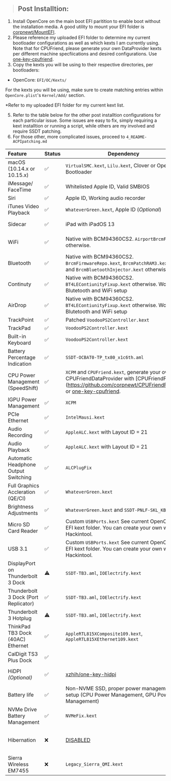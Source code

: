 > ## Post Installtion:

1. Install OpenCore on the main boot EFI paritition to enable boot without the installation media. A good utility to mount your EFI folder is [corpnewt/MountEFI](https://github.com/corpnewt/MountEFI).
2. Please reference my uploaded EFI folder to determine my current bootloader configurations as well as which kexts I am currently using. Note that for CPUFriend, please generate your own DataProvider kexts per different machine specfiications and desired configurations. Use [one-key-cpufriend](https://github.com/stevezhengshiqi/one-key-cpufriend).
3. Copy the kexts you will be using to their respective directories, per bootloaders:

- OpenCore: `EFI/OC/Kexts/`

For the kexts you will be using, make sure to create matching entries within `OpenCore.plist`'s `Kernel/Add/` section.

\*Refer to my uploaded EFI folder for my current kext list.

5. Refer to the table below for the other post installtion configurations for each particular issue. Some issues are easy to fix, simply requiring a kext installtion or running a script, while others are my involved and require SSDT patching.
6. For those other, more complicated issues, proceed to `4_README-ACPIpatching.md`

| Feature                              | Status | Dependency                                                                                                                                                                                                             | Remarks                                                                                                     |
| :----------------------------------- | ------ | ---------------------------------------------------------------------------------------------------------------------------------------------------------------------------------------------------------------------- | ----------------------------------------------------------------------------------------------------------- |
| macOS (10.14.x or 10.15.x)           | ✅     | `VirtualSMC.kext`, `Lilu.kext`, Clover or OpenCore Bootloader                                                                                                                                                          | OpenCore is preferred.                                                                                      |
| iMessage/ FaceTime                   | ✅     | Whitelisted Apple ID, Valid SMBIOS                                                                                                                                                                                     | See `docs/5_README-other.md`                            |
| Siri                                 | ✅     | Apple ID, Working audio recorder                                                                                                                                                                                       | Needs `AppleALC`                                                                                            |
| iTunes Video Playback                | ✅     | `WhateverGreen.kext`, Apple ID (_Optional_)                                                                                                                                                                            | -                                                                                                           |
| Sidecar                              | ✅     | iPad with iPadOS 13                                                                                                                                                                                                    | Tested with iPad Mini with iPadOS 13.1.2                                                                    |
| WiFi                                 | ✅     | Native with BCM94360CS2. `AirportBrcmFixup` otherwise.                                                                                                                                                                 | See `patches/OpenCore Patches/` for specific network card.                                                  |
| Bluetooth                            | ✅     | Native with BCM94360CS2. `BrcmFirmwareRepo.kext`, `BrcmPatchRAM3.kext`, and `BrcmBluetoothInjector.kext` otherwise.                                                                                                    | See `patches/OpenCore Patches/` for specific network card.                                                  |
| Continuty                            | ✅     | Native with BCM94360CS2. `BT4LEContiunityFixup.kext` otherwise. Working Blutetooth and WiFi setup                                                                                                                      | See `patches/OpenCore Patches/` for specific network card.                                                  |
| AirDrop                              | ✅     | Native with BCM94360CS2. `BT4LEContiunityFixup.kext` otherwise. Working Blutetooth and WiFi setup                                                                                                                      | See `patches/OpenCore Patches/` for specific network card.                                                  |
| TrackPoint                           | ✅     | Patched `VoodooPS2Controller.kext`                                                                                                                                                                                     | -                                                                                                           |
| TrackPad                             | ✅     | `VoodooPS2Controller.kext`                                                                                                                                                                                             | -                                                                                                           |
| Built-in Keyboard                    | ✅     | `VoodooPS2Controller.kext`                                                                                                                                                                                             | -                                                                                                           |
| Battery Percentage Indication        | ✅     | `SSDT-OCBAT0-TP_tx80_x1c6th.aml`                                                                                                                                                                                       | Use [MaciASL](https://bitbucket.org/RehabMan/os-x-maciasl-patchmatic/downloads/)                            |
| CPU Power Management (SpeedShift)    | ✅     | `XCPM` and `CPUFriend.kext`, generate your own CPUFriendDataProvider with [CPUFriendFriend](https://github.com/corpnewt/CPUFriendFriend_ or [one-key-cpufriend](https://github.com/stevezhengshiqi/one-key-cpufriend). |
| IGPU Power Management                | ✅     | `XCPM`                                                                                                                                                                                                                 | -                                                                                                           |
| PCIe Ethernet                        | ✅     | `IntelMausi.kext`                                                                                                                                                                                                      | -                                                                                                           |  |
| Audio Recording                      | ✅     | `AppleALC.kext` with Layout ID = 21                                                                                                                                                                                    | -                                                                                                           |
| Audio Playback                       | ✅     | `AppleALC.kext` with Layout ID = 21                                                                                                                                                                                    | -                                                                                                           |
| Automatic Headphone Output Switching | ✅     | `ALCPlugFix`                                                                                                                                                                                                           | -                                                                                                           |
| Full Graphics Accleration (QE/CI)    | ✅     | `WhateverGreen.kext`                                                                                                                                                                                                   | -                                                                                                           |
| Brightness Adjustments               | ✅     | `WhateverGreen.kext` and `SSDT-PNLF-SKL_KBL.aml`                                                                                                                                                                       | -                                                                                                           |
| Micro SD Card Reader                 | ✅     | Custom `USBPorts.kext` See current OpenCore-EFI kext folder. You can create your own with Hackintool.                                                                                                                  | -                                                                                                           |
| USB 3.1                              | ✅     | Custom `USBPorts.kext` See current OpenCore-EFI kext folder. You can create your own with Hackintool.                                                                                                                  | -                                                                                                           |
| DisplayPort on Thunderbolt 3 Dock    | ⚠️     | `SSDT-TB3.aml`, `IOElectrify.kext`                                                                                                                                                                                     | [More details](https://github.com/tylernguyen/x1c6-hackintosh/issues/24#issuecomment-603183002)             |
| Thunderbolt 3 Dock (Port Replicator) | ✅     | `SSDT-TB3.aml`, `IOElectrify.kext`                                                                                                                                                                                     | -                                                                                                           |
| Thunderbolt 3 Hotplug                | ⚠️     | `SSDT-TB3.aml`, `IOElectrify.kext`                                                                                                                                                                                     | [More details](https://github.com/tylernguyen/x1c6-hackintosh/issues/24#issuecomment-603183002)             |
| ThinkPad TB3 Dock (40AC) Ethernet    | ✅     | `AppleRTL815XComposite109.kext`, `AppleRTL815XEthernet109.kext`                                                                                                                                                        | [Item page](https://support.lenovo.com/au/en/solutions/acc100356)                                           |
| CalDigit TS3 Plus Dock               | ✅     |                                                                                                                                                                                                                        | [Item page](https://www.apple.com/shop/product/HMX12ZM/A/caldigit-ts3-plus-dock)                            |
| HiDPI _(Optional)_                   | ✅     | [xzhih/one-key-hidpi](https://github.com/xzhih/one-key-hidpi)                                                                                                                                                          | Scaling issues post-sleep fixed with AAPL, ig-platform `BAAnWQ==`                                           |
| Battery life                         | ✅     | Non-NVME SSD, proper power management setup (CPU Power Management, GPU Power Management)                                                                                                                               | Drops 10% per hour for light programming tasks                                                              |
| NVMe Drive Battery Management        | ✅     | `NVMeFix.kext`                                                                                                                                                                                                         |                                                                                                             |
| Hibernation                          | ❌     | [DISABLED](https://www.tonymacx86.com/threads/guide-native-power-management-for-laptops.175801/)                                                                                                                       | With the developement of acidanthera/HibernationFixup and OpenCore, hibernation may be fixed in the future. |
| Sierra Wireless EM7455               | ❌     | `Legacy_Sierra_QMI.kext`                                                                                                                                                                                               | No internet                                                                                                 |
